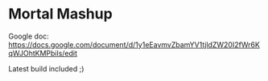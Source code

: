# Mortal Mashup
Google doc: https://docs.google.com/document/d/1y1eEavmvZbamYV1tjldZW20I2fWr6KqWJOhtKMPbils/edit

Latest build included ;)
